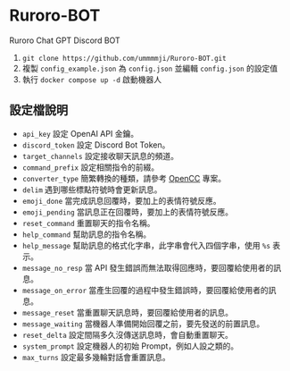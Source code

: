 # Ruroro-BOT
Ruroro Chat GPT Discord BOT

1. `git clone https://github.com/ummmmji/Ruroro-BOT.git`
2. 複製 `config_example.json` 為 `config.json` 並編輯 `config.json` 的設定值
3. 執行 `docker compose up -d` 啟動機器人

## 設定檔說明

+ `api_key` 設定 OpenAI API 金鑰。
+ `discord_token` 設定 Discord Bot Token。
+ `target_channels` 設定接收聊天訊息的頻道。
+ `command_prefix` 設定相關指令的前綴。
+ `converter_type` 簡繁轉換的種類，請參考 [OpenCC](https://github.com/BYVoid/OpenCC) 專案。
+ `delim` 遇到哪些標點符號時會更新訊息。
+ `emoji_done` 當完成訊息回覆時，要加上的表情符號反應。
+ `emoji_pending` 當訊息正在回覆時，要加上的表情符號反應。
+ `reset_command` 重置聊天的指令名稱。
+ `help_command` 幫助訊息的指令名稱。
+ `help_message` 幫助訊息的格式化字串，此字串會代入四個字串，使用 `%s` 表示。
+ `message_no_resp` 當 API 發生錯誤而無法取得回應時，要回覆給使用者的訊息。
+ `message_on_error` 當產生回覆的過程中發生錯誤時，要回覆給使用者的訊息。
+ `message_reset` 當重置聊天訊息時，要回覆給使用者的訊息。
+ `message_waiting` 當機器人準備開始回覆之前，要先發送的前置訊息。
+ `reset_delta` 設定間隔多久沒傳送訊息時，會自動重置聊天。
+ `system_prompt` 設定機器人的初始 Prompt，例如人設之類的。
+ `max_turns` 設定最多幾輪對話會重置訊息。
